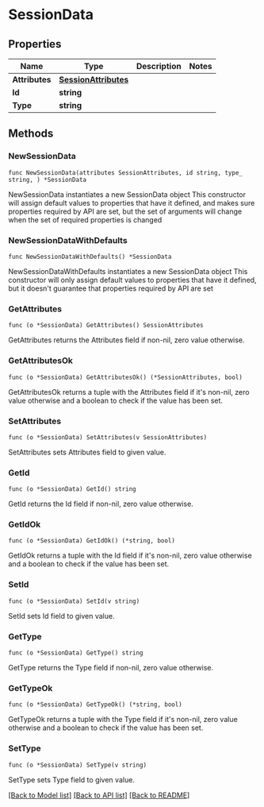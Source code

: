 # SessionData

## Properties

Name | Type | Description | Notes
------------ | ------------- | ------------- | -------------
**Attributes** | [**SessionAttributes**](SessionAttributes.md) |  | 
**Id** | **string** |  | 
**Type** | **string** |  | 

## Methods

### NewSessionData

`func NewSessionData(attributes SessionAttributes, id string, type_ string, ) *SessionData`

NewSessionData instantiates a new SessionData object
This constructor will assign default values to properties that have it defined,
and makes sure properties required by API are set, but the set of arguments
will change when the set of required properties is changed

### NewSessionDataWithDefaults

`func NewSessionDataWithDefaults() *SessionData`

NewSessionDataWithDefaults instantiates a new SessionData object
This constructor will only assign default values to properties that have it defined,
but it doesn't guarantee that properties required by API are set

### GetAttributes

`func (o *SessionData) GetAttributes() SessionAttributes`

GetAttributes returns the Attributes field if non-nil, zero value otherwise.

### GetAttributesOk

`func (o *SessionData) GetAttributesOk() (*SessionAttributes, bool)`

GetAttributesOk returns a tuple with the Attributes field if it's non-nil, zero value otherwise
and a boolean to check if the value has been set.

### SetAttributes

`func (o *SessionData) SetAttributes(v SessionAttributes)`

SetAttributes sets Attributes field to given value.


### GetId

`func (o *SessionData) GetId() string`

GetId returns the Id field if non-nil, zero value otherwise.

### GetIdOk

`func (o *SessionData) GetIdOk() (*string, bool)`

GetIdOk returns a tuple with the Id field if it's non-nil, zero value otherwise
and a boolean to check if the value has been set.

### SetId

`func (o *SessionData) SetId(v string)`

SetId sets Id field to given value.


### GetType

`func (o *SessionData) GetType() string`

GetType returns the Type field if non-nil, zero value otherwise.

### GetTypeOk

`func (o *SessionData) GetTypeOk() (*string, bool)`

GetTypeOk returns a tuple with the Type field if it's non-nil, zero value otherwise
and a boolean to check if the value has been set.

### SetType

`func (o *SessionData) SetType(v string)`

SetType sets Type field to given value.



[[Back to Model list]](../README.md#documentation-for-models) [[Back to API list]](../README.md#documentation-for-api-endpoints) [[Back to README]](../README.md)


